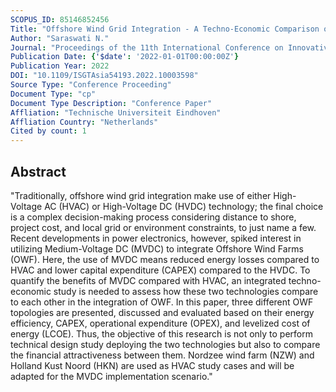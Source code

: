 ```yaml
---
SCOPUS_ID: 85146852456
Title: "Offshore Wind Grid Integration - A Techno-Economic Comparison of MVDC and HVAC"
Author: "Saraswati N."
Journal: "Proceedings of the 11th International Conference on Innovative Smart Grid Technologies - Asia, ISGT-Asia 2022"
Publication Date: {'$date': '2022-01-01T00:00:00Z'}
Publication Year: 2022
DOI: "10.1109/ISGTAsia54193.2022.10003598"
Source Type: "Conference Proceeding"
Document Type: "cp"
Document Type Description: "Conference Paper"
Affliation: "Technische Universiteit Eindhoven"
Affliation Country: "Netherlands"
Cited by count: 1
---
```


## Abstract
"Traditionally, offshore wind grid integration make use of either High-Voltage AC (HVAC) or High-Voltage DC (HVDC) technology; the final choice is a complex decision-making process considering distance to shore, project cost, and local grid or environment constraints, to just name a few. Recent developments in power electronics, however, spiked interest in utilizing Medium-Voltage DC (MVDC) to integrate Offshore Wind Farms (OWF). Here, the use of MVDC means reduced energy losses compared to HVAC and lower capital expenditure (CAPEX) compared to the HVDC. To quantify the benefits of MVDC compared with HVAC, an integrated techno-economic study is needed to assess how these two technologies compare to each other in the integration of OWF. In this paper, three different OWF topologies are presented, discussed and evaluated based on their energy efficiency, CAPEX, operational expenditure (OPEX), and levelized cost of energy (LCOE). Thus, the objective of this research is not only to perform technical design study deploying the two technologies but also to compare the financial attractiveness between them. Nordzee wind farm (NZW) and Holland Kust Noord (HKN) are used as HVAC study cases and will be adapted for the MVDC implementation scenario."
